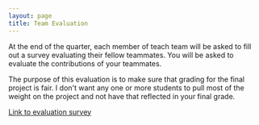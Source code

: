 ```yaml
---
layout: page
title: Team Evaluation
---
```


At the end of the quarter, each member of teach team will be asked to fill out a survey evaluating their fellow teammates.
You will be asked to evaluate the contributions of your teammates.

The purpose of this evaluation is to make sure that grading for the final project is fair.
I don't want any one or more students to pull most of the weight on the project and not have that reflected in your final grade.

[Link to evaluation survey](https://goo.gl/forms/chjLuVb66kLnqY602)
